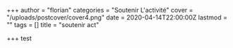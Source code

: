+++
author = "florian"
categories = "Soutenir L'activité"
cover = "/uploads/postcover/cover4.png"
date = 2020-04-14T22:00:00Z
lastmod = ""
tags = []
title = "soutenir act"

+++
test